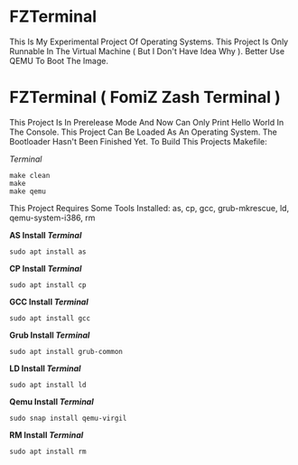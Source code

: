 # FZTerminal
This Is My Experimental Project Of Operating Systems.
This Project Is Only Runnable In The Virtual Machine ( But I Don't Have Idea Why ).
Better Use QEMU To Boot The Image.

# FZTerminal ( FomiZ Zash Terminal )
This Project Is In Prerelease Mode And Now Can Only Print Hello World In The Console.
This Project Can Be Loaded As An Operating System.
The Bootloader Hasn't Been Finished Yet.
To Build This Projects Makefile:



*Terminal*


    make clean
    make
    make qemu

This Project Requires Some Tools Installed:
as, cp, gcc, grub-mkrescue, ld, qemu-system-i386, rm



**AS Install *Terminal***


    sudo apt install as
    
**CP Install *Terminal***


    sudo apt install cp

**GCC Install *Terminal***


    sudo apt install gcc

**Grub Install *Terminal***


    sudo apt install grub-common

**LD Install *Terminal***


    sudo apt install ld

**Qemu Install *Terminal***


    sudo snap install qemu-virgil

**RM Install *Terminal***



    sudo apt install rm


